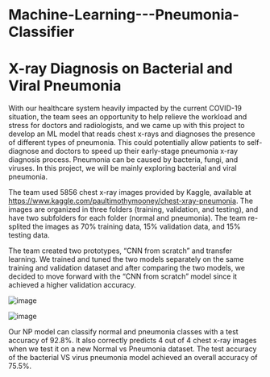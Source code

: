 # Machine-Learning---Pneumonia-Classifier

# X-ray Diagnosis on Bacterial and Viral Pneumonia

With our healthcare system heavily impacted by the current COVID-19 situation, the team sees an opportunity to help relieve the workload and stress for doctors and radiologists, and we came up with this project to develop an ML model that reads chest x-rays and diagnoses the presence of different types of pneumonia. This could potentially allow patients to self-diagnose and doctors to speed up their early-stage pneumonia x-ray diagnosis process. Pneumonia can be caused by bacteria, fungi, and viruses. In this project, we will be mainly exploring bacterial and viral pneumonia.


The team used 5856 chest x-ray images provided by Kaggle, available at https://www.kaggle.com/paultimothymooney/chest-xray-pneumonia. The images are organized in three folders (training, validation, and testing), and have two subfolders for each folder (normal and pneumonia). The team re-splited the images as 70% training data, 15% validation data, and 15% testing data.

The team created two prototypes, “CNN from scratch” and transfer learning. We trained and tuned the two models separately on the same training and validation dataset and after comparing the two models, we decided to move forward with the “CNN from scratch” model since it achieved a higher validation accuracy.

![image](https://user-images.githubusercontent.com/26075877/112363947-030bd680-8d11-11eb-9b5b-c661f31fe272.png)

![image](https://user-images.githubusercontent.com/26075877/112363880-f25b6080-8d10-11eb-81a1-229ffa0fcc4c.png)


Our NP model can classify normal and pneumonia classes with a test accuracy of 92.8%. It also correctly predicts 4 out of 4 chest x-ray images when we test it on a new Normal vs Pneumonia dataset. The test accuracy of the bacterial VS virus pneumonia model achieved an overall accuracy of 75.5%.
